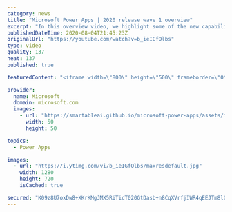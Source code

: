 ```yaml
---
category: news
title: "Microsoft Power Apps | 2020 release wave 1 overview"
excerpt: "In this overview video, we highlight some of the new capabilities included in the latest update to Microsoft Power Apps.      Here are the capabilities covered:     UI enhancements       • Save is always visible       • Chart formatting  Grid user experience enhancements       • Conditional search  "
publishedDateTime: 2020-08-04T21:45:23Z
originalUrl: "https://youtube.com/watch?v=b_ieIGfOlbs"
type: video
quality: 137
heat: 137
published: true

featuredContent: "<iframe width=\"800\" height=\"500\" frameborder=\"0\" src=\"https://www.youtube.com/embed/b_ieIGfOlbs\" allow=\"accelerometer; autoplay; encrypted-media; gyroscope; picture-in-picture\" allowfullscreen></iframe>"

provider:
  name: Microsoft
  domain: microsoft.com
  images:
    - url: "https://smartableai.github.io/microsoft-power-apps/assets/images/organizations/microsoft.com-50x50.jpg"
      width: 50
      height: 50

topics:
  - Power Apps

images:
  - url: "https://i.ytimg.com/vi/b_ieIGfOlbs/maxresdefault.jpg"
    width: 1280
    height: 720
    isCached: true

secured: "K09z8U7oxDw8+XKrKMgJMX5RiTicT020GtDasb+n8CqXVrfjIWR4qEEJTm8l0ECB/egyCb262nsmp+SHFNiN5rsar92j12tI89EI7bAUBeE3a0Outoj7Sik/epvDM2IKSbkeridz4AMYzt4ZOf/mgk0fO+GKBlWPfof7PwZXeN23CRGYuLSFBaLBRac4RUaGiDd52tP4VEVL5ph/Y+sWS0Ogs1tUzWUz7hCzmS5t1KgC/ajv46ZvLa5uDsjq9hSIeve59KXbRSw67AHAPiSeVu7PcepN8+SuMc+UbkXHfCquojOqchb0v8wv40k93lTxmSsUdLK7mlwLKFaicNReC10IDlx3kzjDK3p7BBu4/rN5I9XzyL0/2VF007sk5NJInIrO9ykFUaZfOkT+THYgwQkoScYN9bwG9dnv5ohq86WgsnQsNMaMJyg17MG8Uc9l;IUj+V7BAYfXB8qbVOZdcPA=="
---
```


